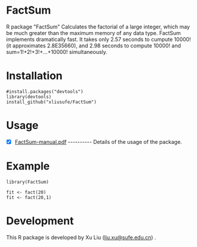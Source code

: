 # FactSum
R package "FactSum" Calculates the factorial of a large integer, which may be much greater than the maximum memory of any data type. FactSum implements dramatically fast. It takes only 2.57 seconds to cumpute 10000! (it approximates 2.8E35660), and 2.98 seconds to compute 10000! and sum=1!+2!+3!+...+10000! simultaneously.

# Installation

    #install.packages("devtools")
    library(devtools)
    install_github("xliusufe/FactSum")

# Usage

   - [x] [FactSum-manual.pdf](https://github.com/xliusufe/FactSum/blob/master/inst/FactSum-manual.pdf) ---------- Details of the usage of the package.
# Example
    library(FactSum)

    fit <- fact(20)
    fit <- fact(20,1)
    

# Development
This R package is developed by Xu Liu (liu.xu@sufe.edu.cn) .

